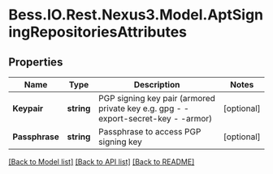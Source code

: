 # Bess.IO.Rest.Nexus3.Model.AptSigningRepositoriesAttributes
## Properties

Name | Type | Description | Notes
------------ | ------------- | ------------- | -------------
**Keypair** | **string** | PGP signing key pair (armored private key e.g. gpg - -export-secret-key - -armor) | [optional] 
**Passphrase** | **string** | Passphrase to access PGP signing key | [optional] 

[[Back to Model list]](../README.md#documentation-for-models) [[Back to API list]](../README.md#documentation-for-api-endpoints) [[Back to README]](../README.md)

